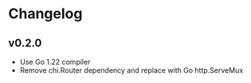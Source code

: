 # Changelog

## v0.2.0
  - Use Go 1.22 compiler
  - Remove chi.Router dependency and replace with Go http.ServeMux
